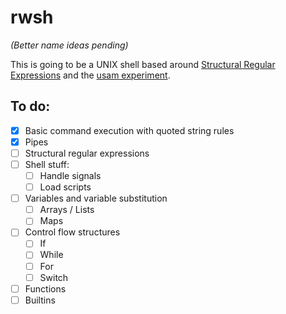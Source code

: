 # rwsh

*(Better name ideas pending)*

This is going to be a UNIX shell based around [Structural Regular Expressions][sre] and the [usam experiment][usam].

[sre]: http://doc.cat-v.org/bell_labs/structural_regexps/
[usam]: https://github.com/tudurom/usam

## To do:

- [x] Basic command execution with quoted string rules
- [x] Pipes
- [ ] Structural regular expressions
- [ ] Shell stuff:
    - [ ] Handle signals
    - [ ] Load scripts
- [ ] Variables and variable substitution
    - [ ] Arrays / Lists
    - [ ] Maps
- [ ] Control flow structures
    - [ ] If
    - [ ] While
    - [ ] For
    - [ ] Switch
- [ ] Functions
- [ ] Builtins